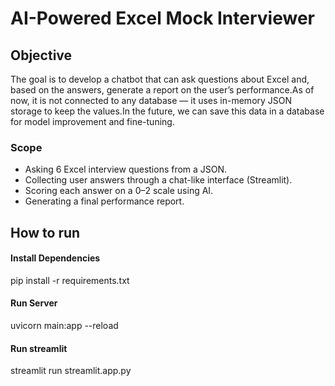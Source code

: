 #  AI-Powered Excel Mock Interviewer

## Objective
The goal is to develop a chatbot that can ask questions about Excel and, based on the answers, generate a report on the user’s performance.As of now, it is not connected to any database — it uses in-memory JSON storage to keep the values.In the future, we can save this data in a database for model improvement and fine-tuning.
### Scope
- Asking 6 Excel interview questions from a JSON.
- Collecting user answers through a chat-like interface (Streamlit).
- Scoring each answer on a 0–2 scale using AI.
- Generating a final performance report.

## How to run

#### Install Dependencies
pip install -r requirements.txt

#### Run Server
uvicorn main:app --reload

#### Run streamlit 
streamlit run streamlit.app.py
